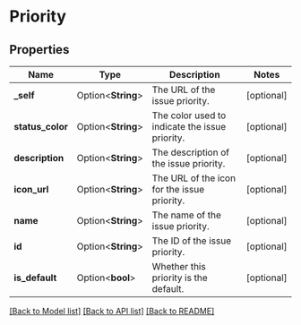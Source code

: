 # Priority

## Properties

Name | Type | Description | Notes
------------ | ------------- | ------------- | -------------
**_self** | Option<**String**> | The URL of the issue priority. | [optional]
**status_color** | Option<**String**> | The color used to indicate the issue priority. | [optional]
**description** | Option<**String**> | The description of the issue priority. | [optional]
**icon_url** | Option<**String**> | The URL of the icon for the issue priority. | [optional]
**name** | Option<**String**> | The name of the issue priority. | [optional]
**id** | Option<**String**> | The ID of the issue priority. | [optional]
**is_default** | Option<**bool**> | Whether this priority is the default. | [optional]

[[Back to Model list]](../README.md#documentation-for-models) [[Back to API list]](../README.md#documentation-for-api-endpoints) [[Back to README]](../README.md)



